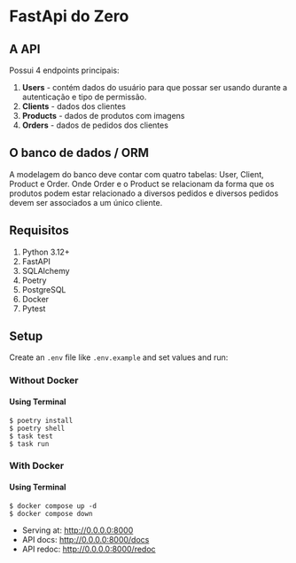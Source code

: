 # FastApi do Zero

## A API
  Possui 4 endpoints principais:
  1. **Users** - contém dados do usuário para que possar ser usando durante a autenticação e tipo de permissão.
  2. **Clients** - dados dos clientes
  3. **Products** - dados de produtos com imagens
  4. **Orders** - dados de pedidos dos clientes


## O banco de dados / ORM
  A modelagem do banco deve contar com quatro tabelas: User, Client, Product e Order. Onde Order e o Product se relacionam da forma que os produtos podem estar relacionado a diversos pedidos e diversos pedidos devem ser associados a um único cliente.

## Requisitos

  1. Python 3.12+
  2. FastAPI
  3. SQLAlchemy
  4. Poetry
  5. PostgreSQL
  6. Docker
  7. Pytest

## Setup
Create an `.env` file like `.env.example` and set values and run:

### Without Docker
  #### Using Terminal
    $ poetry install
    $ poetry shell
    $ task test
    $ task run

### With Docker
  #### Using Terminal
    $ docker compose up -d
    $ docker compose down


- Serving at: http://0.0.0.0:8000
- API docs: http://0.0.0.0:8000/docs
- API redoc: http://0.0.0.0:8000/redoc

